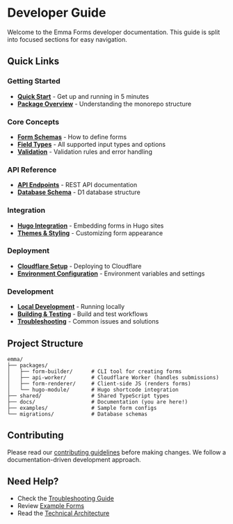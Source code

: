 # Developer Guide

Welcome to the Emma Forms developer documentation. This guide is split into focused sections for easy navigation.

## Quick Links

### Getting Started
- **[Quick Start](./quick-start.md)** - Get up and running in 5 minutes
- **[Package Overview](./packages.md)** - Understanding the monorepo structure

### Core Concepts
- **[Form Schemas](./form-schemas.md)** - How to define forms
- **[Field Types](./field-types.md)** - All supported input types and options
- **[Validation](./validation.md)** - Validation rules and error handling

### API Reference
- **[API Endpoints](./api-reference.md)** - REST API documentation
- **[Database Schema](./database.md)** - D1 database structure

### Integration
- **[Hugo Integration](./hugo-integration.md)** - Embedding forms in Hugo sites
- **[Themes & Styling](./themes.md)** - Customizing form appearance

### Deployment
- **[Cloudflare Setup](./cloudflare-deployment.md)** - Deploying to Cloudflare
- **[Environment Configuration](./configuration.md)** - Environment variables and settings

### Development
- **[Local Development](./local-development.md)** - Running locally
- **[Building & Testing](./building-testing.md)** - Build and test workflows
- **[Troubleshooting](./troubleshooting.md)** - Common issues and solutions

## Project Structure

```
emma/
├── packages/
│   ├── form-builder/      # CLI tool for creating forms
│   ├── api-worker/        # Cloudflare Worker (handles submissions)
│   ├── form-renderer/     # Client-side JS (renders forms)
│   └── hugo-module/       # Hugo shortcode integration
├── shared/                # Shared TypeScript types
├── docs/                  # Documentation (you are here!)
├── examples/              # Sample form configs
└── migrations/            # Database schemas
```

## Contributing

Please read our [contributing guidelines](../../.github/copilot-instructions.md) before making changes. We follow a documentation-driven development approach.

## Need Help?

- Check the [Troubleshooting Guide](./troubleshooting.md)
- Review [Example Forms](../../examples/)
- Read the [Technical Architecture](../02-technical-architecture.md)
